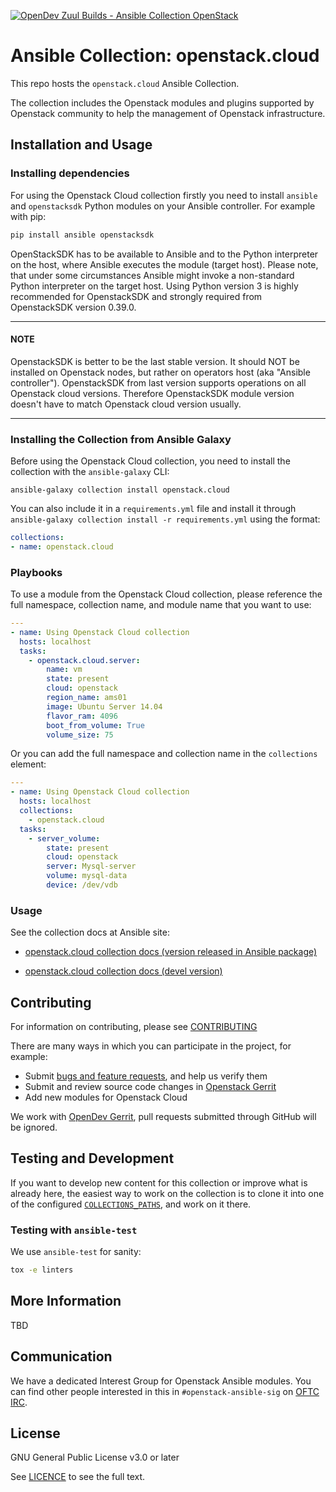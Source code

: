 [![OpenDev Zuul Builds - Ansible Collection OpenStack](https://zuul-ci.org/gated.svg)](http://zuul.opendev.org/t/openstack/builds?project=openstack%2Fansible-collections-openstack#)

# Ansible Collection: openstack.cloud


This repo hosts the `openstack.cloud` Ansible Collection.

The collection includes the Openstack modules and plugins supported by Openstack community to help the management of Openstack infrastructure.

## Installation and Usage

### Installing dependencies

For using the Openstack Cloud collection firstly you need to install `ansible` and `openstacksdk` Python modules on your Ansible controller.
For example with pip:

```bash
pip install ansible openstacksdk
```

OpenStackSDK has to be available to Ansible and to the Python interpreter on the host, where Ansible executes the module (target host).
Please note, that under some circumstances Ansible might invoke a non-standard Python interpreter on the target host.
Using Python version 3 is highly recommended for OpenstackSDK and strongly required from OpenstackSDK version 0.39.0.

---

#### NOTE

OpenstackSDK is better to be the last stable version. It should NOT be installed on Openstack nodes,
but rather on operators host (aka "Ansible controller"). OpenstackSDK from last version supports
operations on all Openstack cloud versions. Therefore OpenstackSDK module version doesn't have to match
Openstack cloud version usually.

---

### Installing the Collection from Ansible Galaxy

Before using the Openstack Cloud collection, you need to install the collection with the `ansible-galaxy` CLI:

`ansible-galaxy collection install openstack.cloud`

You can also include it in a `requirements.yml` file and install it through `ansible-galaxy collection install -r requirements.yml` using the format:

```yaml
collections:
- name: openstack.cloud
```

### Playbooks

To use a module from the Openstack Cloud collection, please reference the full namespace, collection name, and module name that you want to use:

```yaml
---
- name: Using Openstack Cloud collection
  hosts: localhost
  tasks:
    - openstack.cloud.server:
        name: vm
        state: present
        cloud: openstack
        region_name: ams01
        image: Ubuntu Server 14.04
        flavor_ram: 4096
        boot_from_volume: True
        volume_size: 75
```

Or you can add the full namespace and collection name in the `collections` element:

```yaml
---
- name: Using Openstack Cloud collection
  hosts: localhost
  collections:
    - openstack.cloud
  tasks:
    - server_volume:
        state: present
        cloud: openstack
        server: Mysql-server
        volume: mysql-data
        device: /dev/vdb
```

### Usage

See the collection docs at Ansible site:

* [openstack.cloud collection docs (version released in Ansible package)](https://docs.ansible.com/ansible/latest/collections/openstack/cloud/index.html)

* [openstack.cloud collection docs (devel version)](https://docs.ansible.com/ansible/devel/collections/openstack/cloud/index.html)

## Contributing

For information on contributing, please see [CONTRIBUTING](https://opendev.org/openstack/ansible-collections-openstack/src/branch/master/CONTRIBUTING.rst)

There are many ways in which you can participate in the project, for example:

- Submit [bugs and feature requests](https://storyboard.openstack.org/#!/project/openstack/ansible-collections-openstack), and help us verify them
- Submit and review source code changes in [Openstack Gerrit](https://review.opendev.org/#/q/project:openstack/ansible-collections-openstack)
- Add new modules for Openstack Cloud

We work with [OpenDev Gerrit](https://review.opendev.org/), pull requests submitted through GitHub will be ignored.

## Testing and Development

If you want to develop new content for this collection or improve what is already here, the easiest way to work on the collection is to clone it into one of the configured [`COLLECTIONS_PATHS`](https://docs.ansible.com/ansible/latest/reference_appendices/config.html#collections-paths), and work on it there.

### Testing with `ansible-test`

We use `ansible-test` for sanity:

```bash
tox -e linters
```

## More Information

TBD

## Communication

We have a dedicated Interest Group for Openstack Ansible modules.
You can find other people interested in this in `#openstack-ansible-sig` on [OFTC IRC](https://www.oftc.net/).

## License

GNU General Public License v3.0 or later

See [LICENCE](https://opendev.org/openstack/ansible-collections-openstack/src/branch/master/COPYING) to see the full text.
